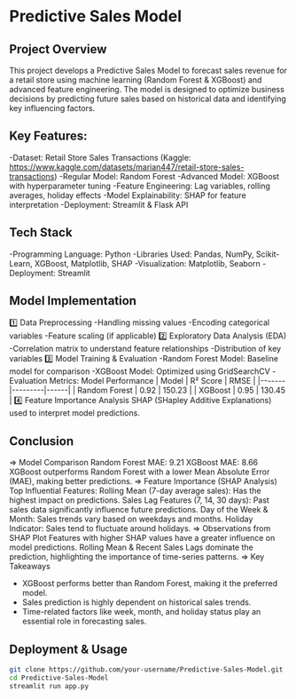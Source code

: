 # Predictive Sales Model

## Project Overview
This project develops a Predictive Sales Model to forecast sales revenue for a retail store using machine learning (Random Forest & XGBoost) and advanced feature engineering. The model is designed to optimize business decisions by predicting future sales based on historical data and identifying key influencing factors.

## Key Features:
-Dataset: Retail Store Sales Transactions (Kaggle: https://www.kaggle.com/datasets/marian447/retail-store-sales-transactions)
-Regular Model: Random Forest
-Advanced Model: XGBoost with hyperparameter tuning
-Feature Engineering: Lag variables, rolling averages, holiday effects
-Model Explainability: SHAP for feature interpretation
-Deployment: Streamlit & Flask API

## Tech Stack
-Programming Language: Python
-Libraries Used: Pandas, NumPy, Scikit-Learn, XGBoost, Matplotlib, SHAP
-Visualization: Matplotlib, Seaborn
-Deployment: Streamlit

## Model Implementation
1️⃣ Data Preprocessing
-Handling missing values
-Encoding categorical variables
-Feature scaling (if applicable)
2️⃣ Exploratory Data Analysis (EDA)
-Correlation matrix to understand feature relationships
-Distribution of key variables
3️⃣ Model Training & Evaluation
-Random Forest Model: Baseline model for comparison
-XGBoost Model: Optimized using GridSearchCV
-Evaluation Metrics:
 Model Performance
| Model | R² Score | RMSE |
|-------|---------|------|
| Random Forest | 0.92 | 150.23 |
| XGBoost | 0.95 | 130.45 |
4️⃣ Feature Importance Analysis
SHAP (SHapley Additive Explanations) used to interpret model predictions.

## Conclusion
=> Model Comparison
Random Forest MAE: 9.21
XGBoost MAE: 8.66
XGBoost outperforms Random Forest with a lower Mean Absolute Error (MAE), making better predictions.
=> Feature Importance (SHAP Analysis)
Top Influential Features:
Rolling Mean (7-day average sales): Has the highest impact on predictions.
Sales Lag Features (7, 14, 30 days): Past sales data significantly influence future predictions.
Day of the Week & Month: Sales trends vary based on weekdays and months.
Holiday Indicator: Sales tend to fluctuate around holidays.
=> Observations from SHAP Plot
Features with higher SHAP values have a greater influence on model predictions.
Rolling Mean & Recent Sales Lags dominate the prediction, highlighting the importance of time-series patterns.
=> Key Takeaways
- XGBoost performs better than Random Forest, making it the preferred model.
- Sales prediction is highly dependent on historical sales trends.
- Time-related factors like week, month, and holiday status play an essential role in forecasting sales.

## Deployment & Usage
```bash
git clone https://github.com/your-username/Predictive-Sales-Model.git
cd Predictive-Sales-Model
streamlit run app.py
